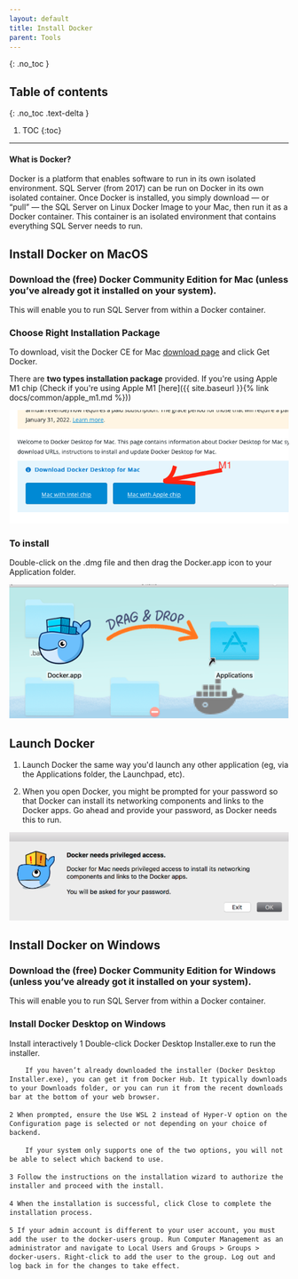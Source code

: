 ```yaml
---
layout: default
title: Install Docker
parent: Tools
---
```


{: .no_toc }

## Table of contents
{: .no_toc .text-delta }

 1. TOC
{:toc}

---

#### What is Docker? 
Docker is a platform that enables software to run in its own isolated environment. SQL Server (from 2017) can be run on Docker in its own isolated container. Once Docker is installed, you simply download — or “pull” — the SQL Server on Linux Docker Image to your Mac, then run it as a Docker container. This container is an isolated environment that contains everything SQL Server needs to run.

## Install Docker on MacOS

### Download the (free) Docker Community Edition for Mac (unless you’ve already got it installed on your system). 

This will enable you to run SQL Server from within a Docker container. 

 
### Choose Right Installation Package

To download, visit the Docker CE for Mac [download page](https://docs.docker.com/desktop/mac/install/) and click Get Docker. 

There are **two types installation package** provided. If you're using Apple M1 chip (Check if you're using Apple M1 [here]({{ site.baseurl }}{% link docs/common/apple_m1.md %}))

 ![](/assets/images/tools/docker/install-1.png)
 
### To install

Double-click on the .dmg file and then drag the Docker.app icon to your Application folder. 

 ![](/assets/images/tools/docker/install-2.png)



## Launch Docker 
 
1. Launch Docker the same way you'd launch any other application (eg, via the Applications folder, the Launchpad, etc). 
 
2. When you open Docker, you might be prompted for your password so that Docker can install its networking components and links to the Docker apps. Go ahead and provide your password, as Docker needs this to run. 

![](/assets/images/tools/docker/install-3.png)



## Install Docker on Windows

### Download the (free) Docker Community Edition for Windows (unless you’ve already got it installed on your system). 

This will enable you to run SQL Server from within a Docker container. 

 
### Install Docker Desktop on Windows


Install interactively
    1 Double-click Docker Desktop Installer.exe to run the installer.

        If you haven’t already downloaded the installer (Docker Desktop Installer.exe), you can get it from Docker Hub. It typically downloads to your Downloads folder, or you can run it from the recent downloads bar at the bottom of your web browser.

    2 When prompted, ensure the Use WSL 2 instead of Hyper-V option on the Configuration page is selected or not depending on your choice of backend.

        If your system only supports one of the two options, you will not be able to select which backend to use.

    3 Follow the instructions on the installation wizard to authorize the installer and proceed with the install.

    4 When the installation is successful, click Close to complete the installation process.

    5 If your admin account is different to your user account, you must add the user to the docker-users group. Run Computer Management as an administrator and navigate to Local Users and Groups > Groups > docker-users. Right-click to add the user to the group. Log out and log back in for the changes to take effect.